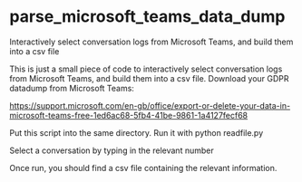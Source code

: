 # parse_microsoft_teams_data_dump
Interactively select conversation logs from Microsoft Teams, and build them into a csv file

This is just a small piece of code to interactively select conversation logs from Microsoft Teams, and build them into a csv file.
Download your GDPR datadump from Microsoft Teams:

https://support.microsoft.com/en-gb/office/export-or-delete-your-data-in-microsoft-teams-free-1ed6ac68-5fb4-41be-9861-1a4127fecf68

Put this script into the same directory. Run it with 
python readfile.py

Select a conversation by typing in the relevant number

Once run, you should find a csv file containing the relevant information.
